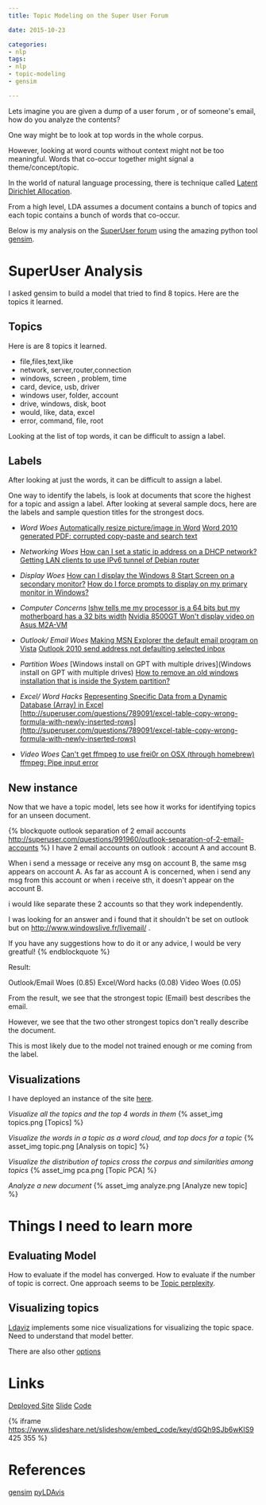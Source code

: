 ```yaml
---
title: Topic Modeling on the Super User Forum

date: 2015-10-23

categories:
- nlp
tags:
- nlp
- topic-modeling
- gensim

---
```



Lets imagine you are given a dump of a user forum , or of someone's email, how do you analyze the contents?


One way might be to look at top words in the whole corpus.

However, looking at word counts without context might not be too meaningful. Words that co-occur together might signal a theme/concept/topic.

In the world of natural language processing, there is technique called [Latent Dirichlet Allocation](https://en.wikipedia.org/wiki/Latent_Dirichlet_allocation).

From a high level, LDA assumes a document contains a bunch of topics and each topic contains a bunch of words that co-occur.

Below is my analysis on the [SuperUser forum](http://superuser.com/) using the amazing python tool [gensim](https://radimrehurek.com/gensim/).

<!-- more -->
# SuperUser Analysis


I asked gensim to build a model that tried to find 8 topics. Here are the topics it learned.


## Topics
Here is are 8 topics it learned.

- file,files,text,like
- network, server,router,connection
- windows, screen , problem, time
- card, device, usb, driver
- windows user, folder, account
- drive, windows, disk, boot
- would, like, data, excel
- error, command, file, root

Looking at the list of top words, it can be difficult to assign a label.

## Labels
After looking at just the words, it can be difficult to assign a label.

One way to identify the labels, is look at documents that score the highest for a topic and assign a label.
After looking at several sample docs, here are the labels and sample question titles for the strongest docs.


- *Word Woes*
[Automatically resize picture/image in Word](http://superuser.com/questions/158626)
[Word 2010 generated PDF: corrupted copy-paste and search text](http://superuser.com/questions/654436)

- *Networking Woes*
[How can I set a static ip address on a DHCP network?](http://superuser.com/questions/493823)
[Getting LAN clients to use IPv6 tunnel of Debian router](http://superuser.com/questions/795133)

- *Display Woes*
[How can I display the Windows 8 Start Screen on a secondary monitor?](http://superuser.com/questions/491258)
[How do I force prompts to display on my primary monitor in Windows?](http://superuser.com/questions/753259)


- *Computer Concerns*
[lshw tells me my processor is a 64 bits but my motherboard has a 32 bits width](http://superuser.com/questions/490589/lshw-tells-me-my-processor-is-a-64-bits-but-my-motherboard-has-a-32-bits-width)
[Nvidia 8500GT Won't display video on Asus M2A-VM](http://superuser.com/questions/697903/nvidia-8500gt-wont-display-video-on-asus-m2a-vm)

- *Outlook/ Email Woes*
[Making MSN Explorer the default email program on Vista](http://superuser.com/questions/36907/making-msn-explorer-the-default-email-program-on-vista)
[Outlook 2010 send address not defaulting selected inbox](http://superuser.com/questions/796598/outlook-2010-send-address-not-defaulting-selected-inbox)

- *Partition Woes*
[Windows install on GPT with multiple drives](Windows install on GPT with multiple drives)
[How to remove an old windows installation that is inside the System partition?](http://superuser.com/questions/625077/how-to-remove-an-old-windows-installation-that-is-inside-the-system-partition)

- *Excel/ Word Hacks*
[Representing Specific Data from a Dynamic Database (Array) in Excel](http://superuser.com/questions/748449/representing-specific-data-from-a-dynamic-database-array-in-excel)
[http://superuser.com/questions/789091/excel-table-copy-wrong-formula-with-newly-inserted-rows](http://superuser.com/questions/789091/excel-table-copy-wrong-formula-with-newly-inserted-rows)

- *Video Woes*
[Can't get ffmpeg to use frei0r on OSX (through homebrew)](http://superuser.com/questions/396834/cant-get-ffmpeg-to-use-frei0r-on-osx-through-homebrew)
[ffmpeg: Pipe input error](http://superuser.com/questions/479063/ffmpeg-pipe-input-error)


## New instance
Now that we have a topic model, lets see how it works for identifying topics for an unseen document.

{% blockquote outlook separation of 2 email accounts http://superuser.com/questions/991960/outlook-separation-of-2-email-accounts %}
I have 2 email accounts on outlook : account A and account B.

When i send a message or receive any msg on account B, the same msg appears on account A. As far as account A is concerned, when i send any msg from this account or when i receive sth, it doesn't appear on the account B.

i would like separate these 2 accounts so that they work independently.

I was looking for an answer and i found that it shouldn't be set on outlook but on http://www.windowslive.fr/livemail/ .

If you have any suggestions how to do it or any advice, I would be very greatful!
{% endblockquote %}


Result:

Outlook/Email Woes (0.85)
Excel/Word hacks (0.08)
Video Woes (0.05)

From the result, we see that the strongest topic (Email) best describes the email.

However, we see that the two other strongest topics don't really describe the document.

This is most likely due to the model not trained enough or me coming from the label.

## Visualizations
I have deployed an instance of the site [here](https://superuser-topic-modeling.herokuapp.com/).

*Visualize all the topics and the top 4 words in them*
{% asset_img  topics.png [Topics] %}

*Visualize the words in a topic as a word cloud, and top docs for a topic*
{% asset_img  topic.png [Analysis on topic] %}

*Visualize the distribution of topics cross the corpus and similarities among topics*
{% asset_img  pca.png [Topic PCA] %}

*Analyze a new document*
{% asset_img  analyze.png [Analyze new topic] %}

# Things I need to learn more



## Evaluating Model
How to evaluate if the model has converged. How to evaluate if the number of topic is correct.
One approach seems to be [Topic perplexity](http://qpleple.com/perplexity-to-evaluate-topic-models/).

## Visualizing topics
[Ldaviz](https://github.com/benmarwick/LDAviz) implements some nice visualizations for visualizing the topic space. Need to understand that model better.

There are also other [options](https://de.dariah.eu/tatom/topic_model_visualization.html)

# Links
[Deployed Site](https://superuser-topic-modeling.herokuapp.com)
[Slide](http://www.slideshare.net/nidhinpattaniyil/topic-modelling-on-superuser-forum)
[Code](https://github.com/npatta01/superuser-topic-modeling)


{% iframe https://www.slideshare.net/slideshow/embed_code/key/dGQh9SJb6wKIS9 425 355 %}







# References
[gensim](https://radimrehurek.com/gensim/)
[pyLDAvis](https://github.com/bmabey/pyLDAvis)

